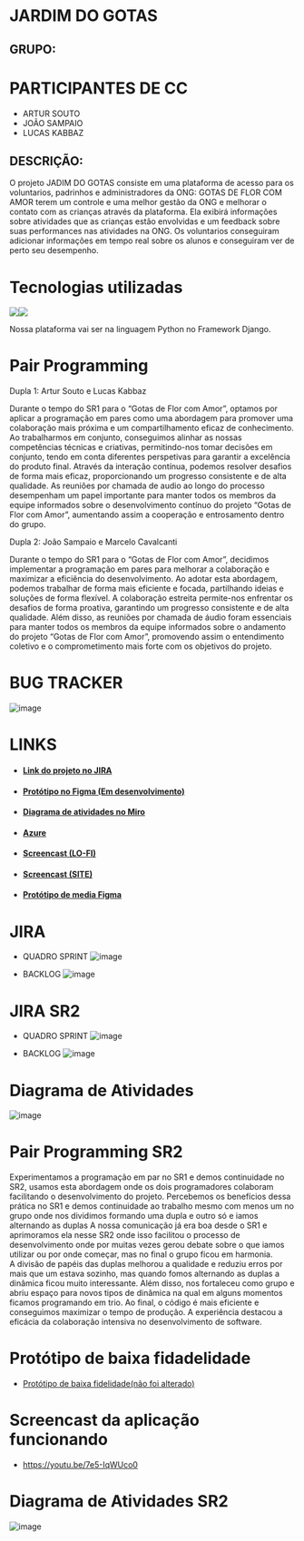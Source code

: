 # JARDIM DO GOTAS

## GRUPO:

# PARTICIPANTES DE CC

* ARTUR SOUTO
* JOÃO SAMPAIO
* LUCAS KABBAZ


## DESCRIÇÃO:

O projeto JADIM DO GOTAS consiste em uma plataforma de acesso para os voluntarios, padrinhos e administradores da ONG: GOTAS DE FLOR COM AMOR terem um controle e uma melhor gestão da ONG e melhorar o contato com as crianças através da plataforma. Ela exibirá informações sobre atividades que as crianças estão envolvidas e um feedback sobre suas performances nas atividades na ONG. Os voluntarios conseguiram adicionar informações em tempo real sobre os alunos e conseguiram ver de perto seu desempenho.

# Tecnologias utilizadas
<img src="https://img.shields.io/badge/Python-FFD43B?style=for-the-badge&logo=python&logoColor=blue" /><img src="https://img.shields.io/badge/Django-092E20?style=for-the-badge&logo=django&logoColor=green" />

Nossa plataforma vai ser na linguagem Python no Framework Django.

# Pair Programming
Dupla 1:
Artur Souto e Lucas Kabbaz

Durante o tempo do SR1 para o “Gotas de Flor com Amor”, optamos por aplicar a programação em pares como uma abordagem para promover uma colaboração mais próxima e um compartilhamento eficaz de conhecimento. Ao trabalharmos em conjunto, conseguimos alinhar as nossas competências técnicas e criativas, permitindo-nos tomar decisões em conjunto, tendo em conta diferentes perspetivas para garantir a excelência do produto final. Através da interação contínua, podemos resolver desafios de forma mais eficaz, proporcionando um progresso consistente e de alta qualidade. As reuniões por chamada de audio ao longo do processo desempenham um papel importante para manter todos os membros da equipe informados sobre o desenvolvimento contínuo do projeto “Gotas de Flor com Amor”, aumentando assim a cooperação e entrosamento dentro do grupo.

Dupla 2:
João Sampaio e Marcelo Cavalcanti

Durante o tempo do SR1 para o “Gotas de Flor com Amor”, decidimos implementar a programação em pares para melhorar a colaboração e maximizar a eficiência do desenvolvimento. Ao adotar esta abordagem, podemos trabalhar de forma mais eficiente e focada, partilhando ideias e soluções de forma flexível. A colaboração estreita permite-nos enfrentar os desafios de forma proativa, garantindo um progresso consistente e de alta qualidade. Além disso, as reuniões por chamada de áudio foram essenciais para manter todos os membros da equipe informados sobre o andamento do projeto “Gotas de Flor com Amor”, promovendo assim o entendimento coletivo e o comprometimento mais forte com os objetivos do projeto. 


# BUG TRACKER
![image](https://github.com/ArturSouto/G10/assets/134516887/4cfce96f-a61e-46ce-9550-50e66165048d)


# LINKS

* #### [Link do projeto no JIRA](https://kabbaz.atlassian.net/jira/software/projects/G10/boards/2/backlog)

* #### [Protótipo no Figma (Em desenvolvimento)](https://www.figma.com/file/HdLvW4y68knUPL7sloAn6j/Untitled?type=design&node-id=0%3A1&mode=design&t=gQHpecppc5uG7SSK-1)
* #### [Diagrama de atividades no Miro](https://miro.com/app/board/uXjVNaIl8W4=/?share_link_id=483345732330)
* #### [Azure](https://jardimdogotas.azurewebsites.net/)
* #### [Screencast (LO-FI)](https://www.youtube.com/watch?v=k4ZHAhGwqZ4&ab_channel=MarceloCavalcanti)
* #### [Screencast (SITE)](https://www.youtube.com/watch?v=mJr05934_hI&ab_channel=MarceloCavalcanti)
* #### [Protótipo de media Figma](https://www.figma.com/file/HKe95nqr5JNgQRa7anqesd/Wireframe-Baixa-fidelidade?type=design&node-id=0-1&mode=design&t=aohxbTWciD9Hi2yd-0)
# JIRA

* QUADRO SPRINT
![image](https://github.com/ArturSouto/G10/assets/80278821/a1f7f2de-9bd6-4eb5-b924-38aceca9f7a0)



* BACKLOG
![image](https://github.com/ArturSouto/G10/assets/80278821/fe553544-bc19-4e53-a22e-6ce0a0e92b8d)


# JIRA SR2

* QUADRO SPRINT
![image](https://github.com/ArturSouto/G10/assets/80278821/91c1892b-566f-473f-a952-49a41d4428cb)




* BACKLOG
![image](https://github.com/ArturSouto/G10/assets/80278821/9a124b49-cd00-4489-88e0-f1a7ff5d247b)



# Diagrama de Atividades

![image](https://github.com/ArturSouto/G10/assets/80278821/a212b44b-de2e-4c42-9a14-9363618f2272)


# Pair Programming SR2

Experimentamos a programação em par no SR1 e demos continuidade no SR2, usamos esta abordagem onde os dois programadores colaboram facilitando o desenvolvimento do projeto. Percebemos os benefícios dessa prática no SR1 e demos continuidade ao trabalho mesmo com menos um no grupo onde nos dividimos formando uma dupla e outro só e iamos alternando as duplas A nossa comunicação já era boa desde o SR1 e aprimoramos ela nesse SR2 onde isso facilitou o processo de desenvolvimento onde por muitas vezes gerou debate sobre o que iamos utilizar ou por onde começar, mas no final o grupo ficou em harmonia.
<br>
A divisão de papéis das duplas melhorou a qualidade e reduziu erros por mais que um estava sozinho, mas quando fomos alternando as duplas a dinâmica ficou muito interessante. Além disso, nos fortaleceu como grupo e abriu espaço para novos tipos de dinâmica na qual em alguns momentos ficamos programando em trio. Ao final, o código é mais eficiente e conseguimos maximizar o tempo de produção. A experiência destacou a eficácia da colaboração intensiva no desenvolvimento de software.

# Protótipo de baixa fidadelidade
* [Protótipo de baixa fidelidade(não foi alterado)](https://www.youtube.com/watch?v=k4ZHAhGwqZ4&ab_channel=MarceloCavalcanti)

# Screencast da aplicação funcionando
* https://youtu.be/7e5-IqWUco0
# Diagrama de Atividades SR2

![image](https://github.com/ArturSouto/G10/assets/134516887/33794e3b-9d58-43a1-949e-547eca726000)


